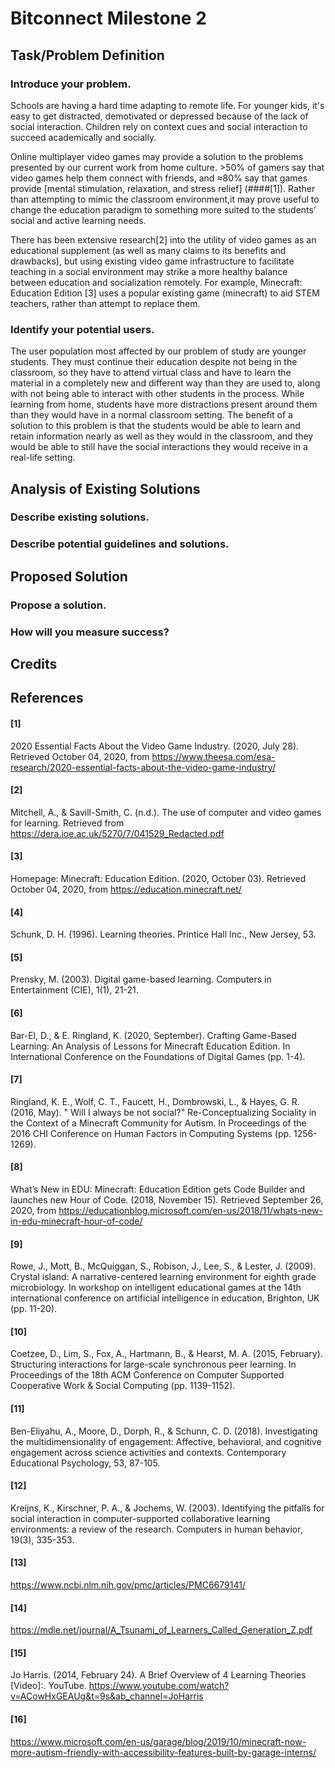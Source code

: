 # Bitconnect Milestone 2

## Task/Problem Definition

### Introduce your problem.

Schools are having a hard time adapting to remote life. For younger kids, it's easy to get distracted, demotivated or depressed because of the lack of social interaction. Children rely on context cues and social interaction to succeed academically and socially. 

Online multiplayer video games may provide a solution to the problems presented by our current work from home culture. >50% of gamers say that video games help them connect with friends, and ≈80% say that games provide [mental stimulation, relaxation, and stress relief] (####[1]). Rather than attempting to mimic the classroom environment,it may prove useful to change the education paradigm to something more suited to the students’ social and active learning needs. 

There has been extensive research[2] into the utility of video games as an educational supplement (as well as many claims to its benefits and drawbacks), but using existing video game infrastructure to facilitate teaching in a social environment may strike a more healthy balance between education and socialization remotely. For example, Minecraft: Education Edition [3] uses a popular existing game (minecraft) to aid STEM teachers, rather than attempt to replace them.

### Identify your potential users.

The user population most affected by our problem of study are younger students. They must continue their education despite not being in the classroom, so they have to attend virtual class and have to learn the material in a completely new and different way than they are used to, along with not being able to interact with other students in the process. While learning from home, students have more distractions present around them than they would have in a normal classroom setting. The benefit of a solution to this problem is that the students would be able to learn and retain information nearly as well as they would in the classroom, and they would be able to still have the social interactions they would receive in a real-life setting.



## Analysis of Existing Solutions

### Describe existing solutions.

### Describe potential guidelines and solutions.

## Proposed Solution

### Propose a solution.

### How will you measure success?



## Credits



## References

#### [1]

2020 Essential Facts About the Video Game Industry. (2020, July 28). Retrieved October 04, 2020, from https://www.theesa.com/esa-research/2020-essential-facts-about-the-video-game-industry/



#### [2]

 Mitchell, A., & Savill-Smith, C. (n.d.). The use of computer and video games for learning. Retrieved from https://dera.ioe.ac.uk/5270/7/041529_Redacted.pdf



#### [3]

 Homepage: Minecraft: Education Edition. (2020, October 03). Retrieved October 04, 2020, from https://education.minecraft.net/



#### [4]

 Schunk, D. H. (1996). Learning theories. Printice Hall Inc., New Jersey, 53.



#### [5]

Prensky, M. (2003). Digital game-based learning. Computers in Entertainment (CIE), 1(1), 21-21.



#### [6]

Bar-El, D., & E. Ringland, K. (2020, September). Crafting Game-Based Learning: An Analysis of Lessons for Minecraft Education Edition. In International Conference on the Foundations of Digital Games (pp. 1-4).



#### [7]

Ringland, K. E., Wolf, C. T., Faucett, H., Dombrowski, L., & Hayes, G. R. (2016, May). " Will I always be not social?" Re-Conceptualizing Sociality in the Context of a Minecraft Community for Autism. In Proceedings of the 2016 CHI Conference on Human Factors in Computing Systems (pp. 1256-1269).



#### [8]

What’s New in EDU: Minecraft: Education Edition gets Code Builder and launches new Hour of Code. (2018, November 15). Retrieved September 26, 2020, from https://educationblog.microsoft.com/en-us/2018/11/whats-new-in-edu-minecraft-hour-of-code/ 



#### [9]

Rowe, J., Mott, B., McQuiggan, S., Robison, J., Lee, S., & Lester, J. (2009). Crystal island: A narrative-centered learning environment for eighth grade microbiology. In workshop on intelligent educational games at the 14th international conference on artificial intelligence in education, Brighton, UK (pp. 11-20).



#### [10]

Coetzee, D., Lim, S., Fox, A., Hartmann, B., & Hearst, M. A. (2015, February). Structuring interactions for large-scale synchronous peer learning. In Proceedings of the 18th ACM Conference on Computer Supported Cooperative Work & Social Computing (pp. 1139-1152).



#### [11]

Ben-Eliyahu, A., Moore, D., Dorph, R., & Schunn, C. D. (2018). Investigating the multidimensionality of engagement: Affective, behavioral, and cognitive engagement across science activities and contexts. Contemporary Educational Psychology, 53, 87-105.



#### [12]

Kreijns, K., Kirschner, P. A., & Jochems, W. (2003). Identifying the pitfalls for social interaction in computer-supported collaborative learning environments: a review of the research. Computers in human behavior, 19(3), 335-353.



#### [13]

https://www.ncbi.nlm.nih.gov/pmc/articles/PMC6679141/



#### [14]

https://mdle.net/journal/A_Tsunami_of_Learners_Called_Generation_Z.pdf



#### [15]

Jo Harris. (2014, February 24). A Brief Overview of 4 Learning Theories [Video]:. YouTube. https://www.youtube.com/watch?v=ACowHxGEAUg&t=9s&ab_channel=JoHarris 



#### [16]

https://www.microsoft.com/en-us/garage/blog/2019/10/minecraft-now-more-autism-friendly-with-accessibility-features-built-by-garage-interns/

